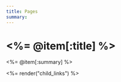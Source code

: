 ```yaml
---
title: Pages
summary: 
---
```


# <%= @item[:title] %>
<%= @item[:summary] %>

<%= render("child_links") %>
